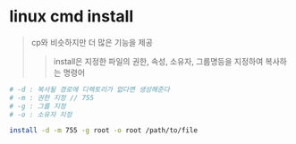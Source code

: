 # linux cmd install

> cp와 비슷하지만 더 많은 기능을 제공
>
> > install은 지정한 파일의 권한, 속성, 소유자, 그룹명등을 지정하여 복사하는 명령어

```sh
# -d : 복사될 경로에 디렉토리가 없다면 생성해준다
# -m : 권한 지정 // 755
# -g : 그룹 지정
# -o : 소유자 지정

install -d -m 755 -g root -o root /path/to/file
```
